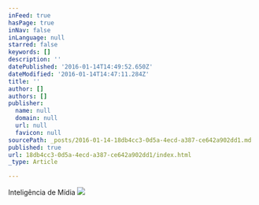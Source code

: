 ```yaml
---
inFeed: true
hasPage: true
inNav: false
inLanguage: null
starred: false
keywords: []
description: ''
datePublished: '2016-01-14T14:49:52.650Z'
dateModified: '2016-01-14T14:47:11.284Z'
title: ''
author: []
authors: []
publisher:
  name: null
  domain: null
  url: null
  favicon: null
sourcePath: _posts/2016-01-14-18db4cc3-0d5a-4ecd-a387-ce642a902dd1.md
published: true
url: 18db4cc3-0d5a-4ecd-a387-ce642a902dd1/index.html
_type: Article

---
```

Inteligência de Mídia ![](https://the-grid-user-content.s3-us-west-2.amazonaws.com/1d422d8a-4da2-470a-b60d-a6446a9f191f.png)